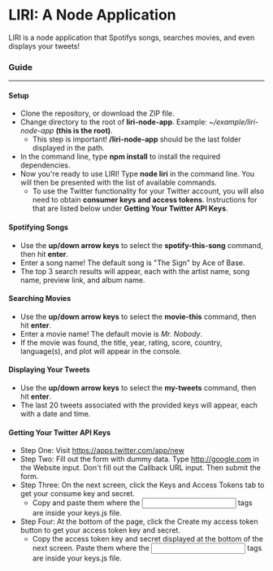 # LIRI: A Node Application
LIRI is a node application that Spotifys songs, searches movies, and even displays your tweets!

### Guide
_____

#### Setup
- Clone the repository, or download the ZIP file.
- Change directory to the root of **liri-node-app**. Example: *~/example/liri-node-app* **(this is the root)**.
  - This step is important! **/liri-node-app** should be the last folder displayed in the path.
- In the command line, type **npm install** to install the required dependencies.
- Now you're ready to use LIRI! Type **node liri** in the command line. You will then be presented with the list of available commands.
  - To use the Twitter functionality for your Twitter account, you will also need to obtain **consumer keys and access tokens**. Instructions for that are listed below under **Getting Your Twitter API Keys**.

#### Spotifying Songs
- Use the **up/down arrow keys** to select the **spotify-this-song** command, then hit **enter**.
- Enter a song name! The default song is "The Sign" by Ace of Base.
- The top 3 search results will appear, each with the artist name, song name, preview link, and album name.

#### Searching Movies
- Use the **up/down arrow keys** to select the **movie-this** command, then hit **enter**.
- Enter a movie name! The default movie is *Mr. Nobody*.
- If the movie was found, the title, year, rating, score, country, language(s), and plot will appear in the console.

#### Displaying Your Tweets
- Use the **up/down arrow keys** to select the **my-tweets** command, then hit **enter**.
- The last 20 tweets associated with the provided keys will appear, each with a date and time.

#### Getting Your Twitter API Keys
- Step One: Visit https://apps.twitter.com/app/new
- Step Two: Fill out the form with dummy data. Type http://google.com in the Website input. Don't fill out the Callback URL input. Then submit the form.
- Step Three: On the next screen, click the Keys and Access Tokens tab to get your consume key and secret.
  - Copy and paste them where the <input here> tags are inside your keys.js file.
- Step Four: At the bottom of the page, click the Create my access token button to get your access token key and secret.
  - Copy the access token key and secret displayed at the bottom of the next screen. Paste them where the <input here> tags are inside your keys.js file.
